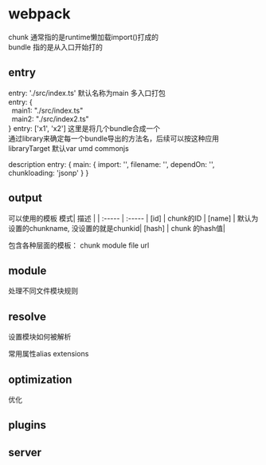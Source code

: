# webpack

chunk 通常指的是runtime懒加载import()打成的  
bundle 指的是从入口开始打的

## entry
entry: './src/index.ts' 默认名称为main
多入口打包  
entry: {  
  &ensp;main1: "./src/index.ts"  
  &ensp;main2: "./src/index2.ts"  
}
entry: ['x1', 'x2'] 这里是将几个bundle合成一个    
通过library来确定每一个bundle导出的方法名，后续可以按这种应用
libraryTarget 默认var umd commonjs

description
entry: {
  main: {
    import: '',
    filename: '',
    dependOn: '',
    chunkloading: 'jsonp'
  }
}

## output

可以使用的模板
模式| 描述 | 
| :----- | :----- |
[id] | chunk的ID |
[name] | 默认为设置的chunkname, 没设置的就是chunkid|
[hash] | chunk 的hash值|  

包含各种层面的模板： chunk module file url

## module

处理不同文件模块规则

## resolve
设置模块如何被解析

常用属性alias extensions

## optimization
优化

## plugins

## server

